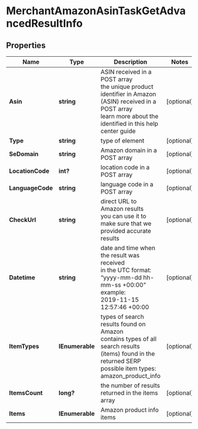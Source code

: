 # MerchantAmazonAsinTaskGetAdvancedResultInfo


## Properties

| Name | Type | Description | Notes |
|------------ | ------------- | ------------- | -------------|
**Asin** | **string** | ASIN received in a POST array<br>the unique product identifier in Amazon (ASIN) received in a POST array<br>learn more about the identified in this help center guide |[optional]|
**Type** | **string** | type of element |[optional]|
**SeDomain** | **string** | Amazon domain in a POST array |[optional]|
**LocationCode** | **int?** | location code in a POST array |[optional]|
**LanguageCode** | **string** | language code in a POST array |[optional]|
**CheckUrl** | **string** | direct URL to Amazon results<br>you can use it to make sure that we provided accurate results |[optional]|
**Datetime** | **string** | date and time when the result was received<br>in the UTC format: “yyyy-mm-dd hh-mm-ss +00:00”<br>example:<br>2019-11-15 12:57:46 +00:00 |[optional]|
**ItemTypes** | **IEnumerable<string>** | types of search results found on Amazon<br>contains types of all search results (items) found in the returned SERP<br>possible item types:<br>amazon_product_info |[optional]|
**ItemsCount** | **long?** | the number of results returned in the items array |[optional]|
**Items** | **IEnumerable<BaseAmazonSerpElementItem>** | Amazon product info items |[optional]|
